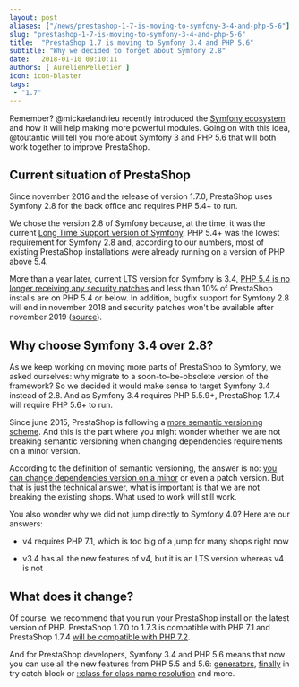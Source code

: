 ```yaml
---
layout: post
aliases: ["/news/prestashop-1-7-is-moving-to-symfony-3-4-and-php-5-6"]
slug: "prestashop-1-7-is-moving-to-symfony-3-4-and-php-5-6"
title:  "PrestaShop 1.7 is moving to Symfony 3.4 and PHP 5.6"
subtitle: "Why we decided to forget about Symfony 2.8"
date:   2018-01-10 09:10:11
authors: [ AurelienPelletier ]
icon: icon-blaster
tags:
 - "1.7"
---
```


Remember? @mickaelandrieu recently introduced the [Symfony ecosystem](http://build.prestashop.com/news/make-back-office-modules-great-again) and how it will help making more powerful modules. Going on with this idea, @toutantic will tell you more about Symfony 3 and PHP 5.6 that will both work together to improve PrestaShop.


## Current situation of PrestaShop

Since november 2016 and the release of version 1.7.0, PrestaShop uses Symfony 2.8 for the back office and requires PHP 5.4+ to run. 

We chose the version 2.8 of Symfony because, at the time, it was the current [Long Time Support version of Symfony](https://symfony.com/roadmap?version=2.8#checker). PHP 5.4+ was the lowest requirement for Symfony 2.8 and, according to our numbers, most of existing PrestaShop installations were already running on a version of PHP above 5.4.

More than a year later, current LTS version for Symfony is 3.4, [PHP 5.4 is no longer receiving any security patches](http://php.net/supported-versions.php) and less than 10% of PrestaShop installs are on PHP 5.4 or below. In addition, bugfix support for Symfony 2.8 will end in november 2018 and security patches won't be available after november 2019 ([source](http://symfony.com/doc/current/contributing/community/releases.html#schedule)).


## Why choose Symfony 3.4 over 2.8?

As we keep working on moving more parts of PrestaShop to Symfony, we asked ourselves: why migrate to a soon-to-be-obsolete version of the framework? So we decided it would make sense to target Symfony 3.4 instead of 2.8. And as Symfony 3.4 requires PHP 5.5.9+, PrestaShop 1.7.4 will require PHP 5.6+ to run.

Since june 2015, PrestaShop is following a [more semantic versioning scheme](http://build.prestashop.com/news/a-more-semantic-versioning-scheme). And this is the part where you might wonder whether we are not breaking semantic versioning when changing dependencies requirements on a minor version.

According to the definition of semantic versioning, the answer is no: [you can change dependencies version on a minor](https://semver.org/#what-should-i-do-if-i-update-my-own-dependencies-without-changing-the-public-api) or even a patch version. But that is just the technical answer, what is important is that we are not breaking the existing shops. What used to work will still work.

You also wonder why we did not jump directly to Symfony 4.0? Here are our answers:

- v4 requires PHP 7.1, which is too big of a jump for many shops right now

- v3.4 has all the new features of v4, but it is an LTS version whereas v4 is not


## What does it change?

Of course, we recommend that you run your PrestaShop install on the latest version of PHP. PrestaShop 1.7.0 to 1.7.3 is compatible with PHP 7.1 and PrestaShop 1.7.4 [will be compatible with PHP 7.2](https://github.com/PrestaShop/PrestaShop/pull/8246).

And for PrestaShop developers, Symfony 3.4 and PHP 5.6 means that now you can use all the new features from PHP 5.5 and 5.6: [generators](http://php.net/manual/en/language.generators.overview.php), [finally](http://php.net/manual/en/language.exceptions.php#language.exceptions.finally) in try catch block or [::class for class name resolution](http://php.net/manual/en/language.oop5.basic.php#language.oop5.basic.class.class) and more.

